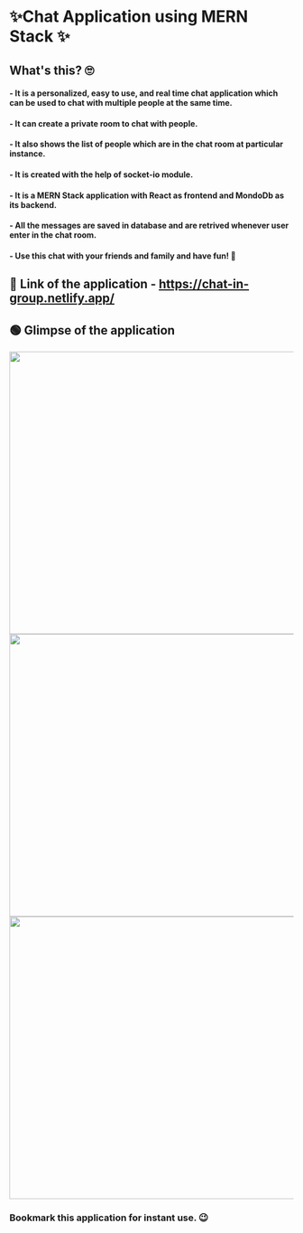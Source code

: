 # ✨Chat Application using MERN Stack ✨

## What's this? 🙄

#### - It is a personalized, easy to use, and real time chat application which can be used to chat with multiple people at the same time.
#### - It can create a private room to chat with people. 
#### - It also shows the list of people which are in the chat room at particular instance.
#### - It is created with the help of socket-io module.
#### - It is a MERN Stack application with React as frontend and MondoDb as its backend.
#### - All the messages are saved in database and are retrived whenever user enter in the chat room.
#### - Use this chat with your friends and family and have fun! 🤠

## 🔴 Link of the application - https://chat-in-group.netlify.app/

## 🟢 Glimpse of the application 

<img src = "https://user-images.githubusercontent.com/76397035/175384982-4eab53d5-f5a5-4793-aff8-94b91b4215a7.png" height = "500" width = "900"/>

<img src = "https://user-images.githubusercontent.com/76397035/175385091-5b40abf1-d3ba-4c65-b8cc-8750fe3d3b53.png" height = "500" width = "900" />

<img src = "https://user-images.githubusercontent.com/76397035/175385122-3d581002-0761-49f5-a12e-459f6702f12d.png" height = "500" width = "900" />

### Bookmark this application for instant use. 😉
